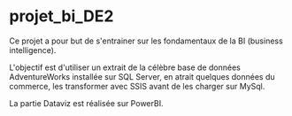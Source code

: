 # projet_bi_DE2

Ce projet a pour but de s'entrainer sur les fondamentaux de la BI (business intelligence).

L'objectif est d'utiliser un extrait de la célèbre base de données AdventureWorks installée sur SQL Server, en atrait quelques données du commerce, les transformer avec SSIS avant de les charger sur MySql.

La partie Dataviz est réalisée sur PowerBI. 
